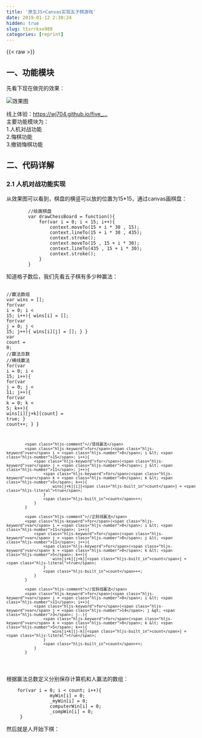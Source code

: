```yaml
---
title: '原生JS+Canvas实现五子棋游戏' 
date: 2019-01-12 2:30:24
hidden: true
slug: ttxrrkxx989
categories: [reprint]
---
```


{{< raw >}}

                    
<h2 id="articleHeader0">一、功能模块</h2>
<p>先看下现在做完的效果：</p>
<p><span class="img-wrap"><img data-src="/img/remote/1460000009826653?w=481&amp;h=640" src="https://static.alili.tech/img/remote/1460000009826653?w=481&amp;h=640" alt="效果图" title="效果图" style="cursor: pointer; display: inline;"></span></p>
<p>线上体验：<a href="https://wj704.github.io/five_game.html" rel="nofollow noreferrer" target="_blank">https://wj704.github.io/five_...</a><br>主要功能模块为：<br>1.人机对战功能<br>2.悔棋功能<br>3.撤销悔棋功能</p>
<h2 id="articleHeader1">二、代码详解</h2>
<h3 id="articleHeader2">2.1 人机对战功能实现</h3>
<p>从效果图可以看到，棋盘的横竖可以放的位置为15*15，通过canvas画棋盘：</p>
<div class="widget-codetool" style="display:none;">
      <div class="widget-codetool--inner">
      <span class="selectCode code-tool" data-toggle="tooltip" data-placement="top" title="" data-original-title="全选"></span>
      <span type="button" class="copyCode code-tool" data-toggle="tooltip" data-placement="top" data-clipboard-text="        //绘画棋盘
        var drawChessBoard = function(){
            for(var i = 0; i < 15; i++){
                context.moveTo(15 + i * 30 , 15);
                context.lineTo(15 + i * 30 , 435);
                context.stroke();
                context.moveTo(15 , 15 + i * 30);
                context.lineTo(435 , 15 + i * 30);
                context.stroke();
            }
        }
" title="" data-original-title="复制"></span>
      <span type="button" class="saveToNote code-tool" data-toggle="tooltip" data-placement="top" title="" data-original-title="放进笔记"></span>
      </div>
      </div><pre class="hljs lsl"><code>        <span class="hljs-comment">//绘画棋盘</span>
        var drawChessBoard = function(){
            for(var i = <span class="hljs-number">0</span>; i &lt; <span class="hljs-number">15</span>; i++){
                context.moveTo(<span class="hljs-number">15</span> + i * <span class="hljs-number">30</span> , <span class="hljs-number">15</span>);
                context.lineTo(<span class="hljs-number">15</span> + i * <span class="hljs-number">30</span> , <span class="hljs-number">435</span>);
                context.stroke();
                context.moveTo(<span class="hljs-number">15</span> , <span class="hljs-number">15</span> + i * <span class="hljs-number">30</span>);
                context.lineTo(<span class="hljs-number">435</span> , <span class="hljs-number">15</span> + i * <span class="hljs-number">30</span>);
                context.stroke();
            }
        }
</code></pre>
<p>知道格子数后，我们先看五子棋有多少种赢法：</p>
<div class="widget-codetool" style="display:none;">
      <div class="widget-codetool--inner">
      <span class="selectCode code-tool" data-toggle="tooltip" data-placement="top" title="" data-original-title="全选"></span>
      <span type="button" class="copyCode code-tool" data-toggle="tooltip" data-placement="top" data-clipboard-text="             //赢法数组
            var wins = [];
            for(var i = 0; i < 15; i++){
                wins[i] = [];
                for(var j = 0; j < 15; j++){
                    wins[i][j] = [];
                }
            }
            var count = 0; //赢法总数
            //横线赢法
            for(var i = 0; i < 15; i++){
                for(var j = 0; j < 11; j++){
                    for(var k = 0; k < 5; k++){
                        wins[i][j+k][count] = true;
                    }
                    count++;
                }
            }

            //竖线赢法
            for(var i = 0; i < 15; i++){
                for(var j = 0; j < 11; j++){
                    for(var k = 0; k < 5; k++){
                        wins[j+k][i][count] = true;
                    }
                    count++;
                }
            }

            //正斜线赢法
            for(var i = 0; i < 11; i++){
                for(var j = 0; j < 11; j++){
                    for(var k = 0; k < 5; k++){
                        wins[i+k][j+k][count] = true;
                    }
                    count++;
                }
            }

            //反斜线赢法
            for(var i = 0; i < 11; i++){ 
                for(var j = 14; j > 3; j--){
                    for(var k = 0; k < 5; k++){
                        wins[i+k][j-k][count] = true;
                    }
                    count++;
                }
            }
" title="" data-original-title="复制"></span>
      <span type="button" class="saveToNote code-tool" data-toggle="tooltip" data-placement="top" title="" data-original-title="放进笔记"></span>
      </div>
      </div><pre class="hljs swift"><code>             <span class="hljs-comment">//赢法数组</span>
            <span class="hljs-keyword">var</span> wins = [];
            <span class="hljs-keyword">for</span>(<span class="hljs-keyword">var</span> i = <span class="hljs-number">0</span>; i &lt; <span class="hljs-number">15</span>; i++){
                wins[i] = [];
                <span class="hljs-keyword">for</span>(<span class="hljs-keyword">var</span> j = <span class="hljs-number">0</span>; j &lt; <span class="hljs-number">15</span>; j++){
                    wins[i][j] = [];
                }
            }
            <span class="hljs-keyword">var</span> <span class="hljs-built_in">count</span> = <span class="hljs-number">0</span>; <span class="hljs-comment">//赢法总数</span>
            <span class="hljs-comment">//横线赢法</span>
            <span class="hljs-keyword">for</span>(<span class="hljs-keyword">var</span> i = <span class="hljs-number">0</span>; i &lt; <span class="hljs-number">15</span>; i++){
                <span class="hljs-keyword">for</span>(<span class="hljs-keyword">var</span> j = <span class="hljs-number">0</span>; j &lt; <span class="hljs-number">11</span>; j++){
                    <span class="hljs-keyword">for</span>(<span class="hljs-keyword">var</span> k = <span class="hljs-number">0</span>; k &lt; <span class="hljs-number">5</span>; k++){
                        wins[i][j+k][<span class="hljs-built_in">count</span>] = <span class="hljs-literal">true</span>;
                    }
                    <span class="hljs-built_in">count</span>++;
                }
            }

            <span class="hljs-comment">//竖线赢法</span>
            <span class="hljs-keyword">for</span>(<span class="hljs-keyword">var</span> i = <span class="hljs-number">0</span>; i &lt; <span class="hljs-number">15</span>; i++){
                <span class="hljs-keyword">for</span>(<span class="hljs-keyword">var</span> j = <span class="hljs-number">0</span>; j &lt; <span class="hljs-number">11</span>; j++){
                    <span class="hljs-keyword">for</span>(<span class="hljs-keyword">var</span> k = <span class="hljs-number">0</span>; k &lt; <span class="hljs-number">5</span>; k++){
                        wins[j+k][i][<span class="hljs-built_in">count</span>] = <span class="hljs-literal">true</span>;
                    }
                    <span class="hljs-built_in">count</span>++;
                }
            }

            <span class="hljs-comment">//正斜线赢法</span>
            <span class="hljs-keyword">for</span>(<span class="hljs-keyword">var</span> i = <span class="hljs-number">0</span>; i &lt; <span class="hljs-number">11</span>; i++){
                <span class="hljs-keyword">for</span>(<span class="hljs-keyword">var</span> j = <span class="hljs-number">0</span>; j &lt; <span class="hljs-number">11</span>; j++){
                    <span class="hljs-keyword">for</span>(<span class="hljs-keyword">var</span> k = <span class="hljs-number">0</span>; k &lt; <span class="hljs-number">5</span>; k++){
                        wins[i+k][j+k][<span class="hljs-built_in">count</span>] = <span class="hljs-literal">true</span>;
                    }
                    <span class="hljs-built_in">count</span>++;
                }
            }

            <span class="hljs-comment">//反斜线赢法</span>
            <span class="hljs-keyword">for</span>(<span class="hljs-keyword">var</span> i = <span class="hljs-number">0</span>; i &lt; <span class="hljs-number">11</span>; i++){ 
                <span class="hljs-keyword">for</span>(<span class="hljs-keyword">var</span> j = <span class="hljs-number">14</span>; j &gt; <span class="hljs-number">3</span>; j--){
                    <span class="hljs-keyword">for</span>(<span class="hljs-keyword">var</span> k = <span class="hljs-number">0</span>; k &lt; <span class="hljs-number">5</span>; k++){
                        wins[i+k][j-k][<span class="hljs-built_in">count</span>] = <span class="hljs-literal">true</span>;
                    }
                    <span class="hljs-built_in">count</span>++;
                }
            }
</code></pre>
<p>根据赢法总数定义分别保存计算机和人赢法的数组：</p>
<div class="widget-codetool" style="display:none;">
      <div class="widget-codetool--inner">
      <span class="selectCode code-tool" data-toggle="tooltip" data-placement="top" title="" data-original-title="全选"></span>
      <span type="button" class="copyCode code-tool" data-toggle="tooltip" data-placement="top" data-clipboard-text="    for(var i = 0; i < count; i++){
                myWin[i] = 0;
                _myWin[i] = 0;
                computerWin[i] = 0;
                _compWin[i] = 0;
     }
" title="" data-original-title="复制"></span>
      <span type="button" class="saveToNote code-tool" data-toggle="tooltip" data-placement="top" title="" data-original-title="放进笔记"></span>
      </div>
      </div><pre class="hljs abnf"><code>    for(var i = <span class="hljs-number">0</span><span class="hljs-comment">; i &lt; count; i++){</span>
                myWin[i] = <span class="hljs-number">0</span><span class="hljs-comment">;</span>
                _myWin[i] = <span class="hljs-number">0</span><span class="hljs-comment">;</span>
                computerWin[i] = <span class="hljs-number">0</span><span class="hljs-comment">;</span>
                _compWin[i] = <span class="hljs-number">0</span><span class="hljs-comment">;</span>
     }
</code></pre>
<p>然后就是人开始下棋：</p>
<div class="widget-codetool" style="display:none;">
      <div class="widget-codetool--inner">
      <span class="selectCode code-tool" data-toggle="tooltip" data-placement="top" title="" data-original-title="全选"></span>
      <span type="button" class="copyCode code-tool" data-toggle="tooltip" data-placement="top" data-clipboard-text="    // 我，下棋
    chess.onclick = function(e){
        if(over){ // 游戏结束
            return;
        }
        if(!me){
            return;
        }
        var x = e.offsetX;
        var y = e.offsetY;
        var i = Math.floor(x / 30);
        var j = Math.floor(y / 30);
        _nowi = i;
        _nowj = j;
        if(chressBord[i][j] == 0){
            oneStep(i,j,me);
            chressBord[i][j] = 1; //我，已占位置        
                        
            for(var k = 0; k < count; k++){ // 将可能赢的情况都加1
                if(wins[i][j][k]){
                    myWin[k]++;
                    _compWin[k] = computerWin[k]; // 为悔棋做准备
                    computerWin[k] = 6;//这个位置对方不可能赢了
                    if(myWin[k] == 5){
                        resultTxt.innerHTML = '恭喜，你赢了！';
                        over = true;
                    }
                }
            }
            if(!over){
                me = !me;
                computerAI();
            }
        }
        // 悔棋功能可用
        backbtn.className = backbtn.className.replace( new RegExp( &quot;(\\s|^)unable(\\s|$)&quot; ),&quot; &quot; );          
    }
    " title="" data-original-title="复制"></span>
      <span type="button" class="saveToNote code-tool" data-toggle="tooltip" data-placement="top" title="" data-original-title="放进笔记"></span>
      </div>
      </div><pre class="hljs javascript"><code>    <span class="hljs-comment">// 我，下棋</span>
    chess.onclick = <span class="hljs-function"><span class="hljs-keyword">function</span>(<span class="hljs-params">e</span>)</span>{
        <span class="hljs-keyword">if</span>(over){ <span class="hljs-comment">// 游戏结束</span>
            <span class="hljs-keyword">return</span>;
        }
        <span class="hljs-keyword">if</span>(!me){
            <span class="hljs-keyword">return</span>;
        }
        <span class="hljs-keyword">var</span> x = e.offsetX;
        <span class="hljs-keyword">var</span> y = e.offsetY;
        <span class="hljs-keyword">var</span> i = <span class="hljs-built_in">Math</span>.floor(x / <span class="hljs-number">30</span>);
        <span class="hljs-keyword">var</span> j = <span class="hljs-built_in">Math</span>.floor(y / <span class="hljs-number">30</span>);
        _nowi = i;
        _nowj = j;
        <span class="hljs-keyword">if</span>(chressBord[i][j] == <span class="hljs-number">0</span>){
            oneStep(i,j,me);
            chressBord[i][j] = <span class="hljs-number">1</span>; <span class="hljs-comment">//我，已占位置        </span>
                        
            <span class="hljs-keyword">for</span>(<span class="hljs-keyword">var</span> k = <span class="hljs-number">0</span>; k &lt; count; k++){ <span class="hljs-comment">// 将可能赢的情况都加1</span>
                <span class="hljs-keyword">if</span>(wins[i][j][k]){
                    myWin[k]++;
                    _compWin[k] = computerWin[k]; <span class="hljs-comment">// 为悔棋做准备</span>
                    computerWin[k] = <span class="hljs-number">6</span>;<span class="hljs-comment">//这个位置对方不可能赢了</span>
                    <span class="hljs-keyword">if</span>(myWin[k] == <span class="hljs-number">5</span>){
                        resultTxt.innerHTML = <span class="hljs-string">'恭喜，你赢了！'</span>;
                        over = <span class="hljs-literal">true</span>;
                    }
                }
            }
            <span class="hljs-keyword">if</span>(!over){
                me = !me;
                computerAI();
            }
        }
        <span class="hljs-comment">// 悔棋功能可用</span>
        backbtn.className = backbtn.className.replace( <span class="hljs-keyword">new</span> <span class="hljs-built_in">RegExp</span>( <span class="hljs-string">"(\\s|^)unable(\\s|$)"</span> ),<span class="hljs-string">" "</span> );          
    }
    </code></pre>
<p>oneStep() 方法为落子，要在棋盘上画一个棋子：</p>
<div class="widget-codetool" style="display:none;">
      <div class="widget-codetool--inner">
      <span class="selectCode code-tool" data-toggle="tooltip" data-placement="top" title="" data-original-title="全选"></span>
      <span type="button" class="copyCode code-tool" data-toggle="tooltip" data-placement="top" data-clipboard-text="        //画棋子
        var oneStep = function(i,j,me){
            // debugger;
            context.beginPath();
            context.arc(15 + i * 30, 15 + j * 30, 13, 0, 2 * Math.PI);//画圆
            context.closePath();
            //渐变
            var gradient = context.createRadialGradient(15 + i * 30 + 2, 15 + j * 30 - 2, 13, 15 + i * 30 + 2, 15 + j * 30 - 2, 0);

            if(me){
                gradient.addColorStop(0,'#0a0a0a');
                gradient.addColorStop(1,'#636766');
            }else{
                gradient.addColorStop(0,'#d1d1d1');
                gradient.addColorStop(1,'#f9f9f9');
            }
            context.fillStyle = gradient;
            context.fill();
        }
" title="" data-original-title="复制"></span>
      <span type="button" class="saveToNote code-tool" data-toggle="tooltip" data-placement="top" title="" data-original-title="放进笔记"></span>
      </div>
      </div><pre class="hljs lsl"><code>        <span class="hljs-comment">//画棋子</span>
        var oneStep = function(i,j,me){
            <span class="hljs-comment">// debugger;</span>
            context.beginPath();
            context.arc(<span class="hljs-number">15</span> + i * <span class="hljs-number">30</span>, <span class="hljs-number">15</span> + j * <span class="hljs-number">30</span>, <span class="hljs-number">13</span>, <span class="hljs-number">0</span>, <span class="hljs-number">2</span> * Math.<span class="hljs-literal">PI</span>);<span class="hljs-comment">//画圆</span>
            context.closePath();
            <span class="hljs-comment">//渐变</span>
            var gradient = context.createRadialGradient(<span class="hljs-number">15</span> + i * <span class="hljs-number">30</span> + <span class="hljs-number">2</span>, <span class="hljs-number">15</span> + j * <span class="hljs-number">30</span> - <span class="hljs-number">2</span>, <span class="hljs-number">13</span>, <span class="hljs-number">15</span> + i * <span class="hljs-number">30</span> + <span class="hljs-number">2</span>, <span class="hljs-number">15</span> + j * <span class="hljs-number">30</span> - <span class="hljs-number">2</span>, <span class="hljs-number">0</span>);

            if(me){
                gradient.addColorStop(<span class="hljs-number">0</span>,'#<span class="hljs-number">0</span>a0a0a');
                gradient.addColorStop(<span class="hljs-number">1</span>,'#<span class="hljs-number">636766</span>');
            }else{
                gradient.addColorStop(<span class="hljs-number">0</span>,'#d1d1d1');
                gradient.addColorStop(<span class="hljs-number">1</span>,'#f9f9f9');
            }
            context.fillStyle = gradient;
            context.fill();
        }
</code></pre>
<p>接着看计算机怎么下棋，具体看computerAI()方法：</p>
<div class="widget-codetool" style="display:none;">
      <div class="widget-codetool--inner">
      <span class="selectCode code-tool" data-toggle="tooltip" data-placement="top" title="" data-original-title="全选"></span>
      <span type="button" class="copyCode code-tool" data-toggle="tooltip" data-placement="top" data-clipboard-text="        // 计算机下棋
        var computerAI = function (){
            var myScore = [];
            var computerScore = [];
            var max = 0;
            var u = 0, v = 0;
            for(var i = 0; i < 15; i++){
                myScore[i] = [];
                computerScore[i] = [];
                for(var j = 0; j < 15; j++){
                    myScore[i][j] = 0;
                    computerScore[i][j] = 0;
                }
            }
            for(var i = 0; i < 15; i++){
                for(var j = 0; j < 15; j++){
                    if(chressBord[i][j] == 0){
                        for(var k = 0; k < count; k++){
                            if(wins[i][j][k]){
                                if(myWin[k] == 1){
                                    myScore[i][j] += 200;
                                }else if(myWin[k] == 2){
                                    myScore[i][j] += 400;
                                }else if(myWin[k] == 3){
                                    myScore[i][j] += 2000;
                                }else if(myWin[k] == 4){
                                    myScore[i][j] += 10000;
                                }
                                
                                if(computerWin[k] == 1){
                                    computerScore[i][j] += 220;
                                }else if(computerWin[k] == 2){
                                    computerScore[i][j] += 420;
                                }else if(computerWin[k] == 3){
                                    computerScore[i][j] += 2100;
                                }else if(computerWin[k] == 4){
                                    computerScore[i][j] += 20000;
                                }                        
                            }
                        }
                        
                        if(myScore[i][j] > max){
                            max  = myScore[i][j];
                            u = i;
                            v = j;
                        }else if(myScore[i][j] == max){
                            if(computerScore[i][j] > computerScore[u][v]){
                                u = i;
                                v = j;    
                            }
                        }
                        
                        if(computerScore[i][j] > max){
                            max  = computerScore[i][j];
                            u = i;
                            v = j;
                        }else if(computerScore[i][j] == max){
                            if(myScore[i][j] > myScore[u][v]){
                                u = i;
                                v = j;    
                            }
                        }
                        
                    }
                }
            }
            _compi = u;
            _compj = v;
            oneStep(u,v,false);
            chressBord[u][v] = 2;  //计算机占据位置
            for(var k = 0; k < count; k++){
                if(wins[u][v][k]){
                    computerWin[k]++;
                    _myWin[k] = myWin[k];
                    myWin[k] = 6;//这个位置对方不可能赢了
                    if(computerWin[k] == 5){
                        resultTxt.innerHTML = 'o(╯□╰)o，计算机赢了，继续加油哦！';
                        over = true;
                    }
                }
            }
            if(!over){
                me = !me;
            }
        }" title="" data-original-title="复制"></span>
      <span type="button" class="saveToNote code-tool" data-toggle="tooltip" data-placement="top" title="" data-original-title="放进笔记"></span>
      </div>
      </div><pre class="hljs prolog"><code>        // 计算机下棋
        var computerAI = function (){
            var myScore = [];
            var computerScore = [];
            var max = <span class="hljs-number">0</span>;
            var u = <span class="hljs-number">0</span>, v = <span class="hljs-number">0</span>;
            for(var i = <span class="hljs-number">0</span>; i &lt; <span class="hljs-number">15</span>; i++){
                myScore[i] = [];
                computerScore[i] = [];
                for(var j = <span class="hljs-number">0</span>; j &lt; <span class="hljs-number">15</span>; j++){
                    myScore[i][j] = <span class="hljs-number">0</span>;
                    computerScore[i][j] = <span class="hljs-number">0</span>;
                }
            }
            for(var i = <span class="hljs-number">0</span>; i &lt; <span class="hljs-number">15</span>; i++){
                for(var j = <span class="hljs-number">0</span>; j &lt; <span class="hljs-number">15</span>; j++){
                    if(chressBord[i][j] == <span class="hljs-number">0</span>){
                        for(var k = <span class="hljs-number">0</span>; k &lt; count; k++){
                            if(wins[i][j][k]){
                                if(myWin[k] == <span class="hljs-number">1</span>){
                                    myScore[i][j] += <span class="hljs-number">200</span>;
                                }else if(myWin[k] == <span class="hljs-number">2</span>){
                                    myScore[i][j] += <span class="hljs-number">400</span>;
                                }else if(myWin[k] == <span class="hljs-number">3</span>){
                                    myScore[i][j] += <span class="hljs-number">2000</span>;
                                }else if(myWin[k] == <span class="hljs-number">4</span>){
                                    myScore[i][j] += <span class="hljs-number">10000</span>;
                                }
                                
                                if(computerWin[k] == <span class="hljs-number">1</span>){
                                    computerScore[i][j] += <span class="hljs-number">220</span>;
                                }else if(computerWin[k] == <span class="hljs-number">2</span>){
                                    computerScore[i][j] += <span class="hljs-number">420</span>;
                                }else if(computerWin[k] == <span class="hljs-number">3</span>){
                                    computerScore[i][j] += <span class="hljs-number">2100</span>;
                                }else if(computerWin[k] == <span class="hljs-number">4</span>){
                                    computerScore[i][j] += <span class="hljs-number">20000</span>;
                                }                        
                            }
                        }
                        
                        if(myScore[i][j] &gt; max){
                            max  = myScore[i][j];
                            u = i;
                            v = j;
                        }else if(myScore[i][j] == max){
                            if(computerScore[i][j] &gt; computerScore[u][v]){
                                u = i;
                                v = j;    
                            }
                        }
                        
                        if(computerScore[i][j] &gt; max){
                            max  = computerScore[i][j];
                            u = i;
                            v = j;
                        }else if(computerScore[i][j] == max){
                            if(myScore[i][j] &gt; myScore[u][v]){
                                u = i;
                                v = j;    
                            }
                        }
                        
                    }
                }
            }
            <span class="hljs-symbol">_compi</span> = u;
            <span class="hljs-symbol">_compj</span> = v;
            oneStep(u,v,false);
            chressBord[u][v] = <span class="hljs-number">2</span>;  //计算机占据位置
            for(var k = <span class="hljs-number">0</span>; k &lt; count; k++){
                if(wins[u][v][k]){
                    computerWin[k]++;
                    <span class="hljs-symbol">_myWin</span>[k] = myWin[k];
                    myWin[k] = <span class="hljs-number">6</span>;//这个位置对方不可能赢了
                    if(computerWin[k] == <span class="hljs-number">5</span>){
                        resultTxt.innerHTML = <span class="hljs-string">'o(╯□╰)o，计算机赢了，继续加油哦！'</span>;
                        over = true;
                    }
                }
            }
            if(!over){
                me = !me;
            }
        }</code></pre>
<p>根据相应的权重，计算出计算机应该落子的位置。</p>
<h3 id="articleHeader3">2.2 悔棋功能</h3>
<p>要提的是，这里暂时只能悔一步棋。悔棋功能主要关键点是：1、销毁刚刚下的棋子；2、将之前不可能赢的状态还原；看下具体的代码：</p>
<div class="widget-codetool" style="display:none;">
      <div class="widget-codetool--inner">
      <span class="selectCode code-tool" data-toggle="tooltip" data-placement="top" title="" data-original-title="全选"></span>
      <span type="button" class="copyCode code-tool" data-toggle="tooltip" data-placement="top" data-clipboard-text="            // 悔棋
            backbtn.onclick = function(e){
                if(!backAble) { return;}
                over = false;
                me = true;
               
                // 我，悔棋
                chressBord[_nowi][_nowj] = 0; //我，已占位置 还原
                minusStep(_nowi, _nowj); //销毁棋子                                  
                for(var k = 0; k < count; k++){ // 将可能赢的情况都减1
                    if(wins[_nowi][_nowj][k]){
                        myWin[k]--;
                        computerWin[k] = _compWin[k];//这个位置对方可能赢
                    }
                }

                // 计算机相应的悔棋
                chressBord[_compi][_compj] = 0; //计算机，已占位置 还原
                minusStep(_compi, _compj); //销毁棋子                                  
                for(var k = 0; k < count; k++){ // 将可能赢的情况都减1
                    if(wins[_compi][_compj][k]){
                        computerWin[k]--;
                        myWin[k] = _myWin[i];//这个位置对方可能赢
                    }
                }
                resultTxt.innerHTML = '--益智五子棋--';
                returnAble = true;
                backAble = false;
                 // 撤销悔棋功能可用
                returnbtn.className = returnbtn.className.replace( new RegExp( &quot;(\\s|^)unable(\\s|$)&quot; ),&quot; &quot; ); 
            }" title="" data-original-title="复制"></span>
      <span type="button" class="saveToNote code-tool" data-toggle="tooltip" data-placement="top" title="" data-original-title="放进笔记"></span>
      </div>
      </div><pre class="hljs sqf"><code>            <span class="hljs-comment">// 悔棋</span>
            backbtn.onclick = function(e){
                <span class="hljs-keyword">if</span>(!backAble) { return;}
                over = <span class="hljs-literal">false</span>;
                me = <span class="hljs-literal">true</span>;
               
                <span class="hljs-comment">// 我，悔棋</span>
                chressBord[<span class="hljs-variable">_nowi</span>][<span class="hljs-variable">_nowj</span>] = <span class="hljs-number">0</span>; <span class="hljs-comment">//我，已占位置 还原</span>
                minusStep(<span class="hljs-variable">_nowi</span>, <span class="hljs-variable">_nowj</span>); <span class="hljs-comment">//销毁棋子                                  </span>
                <span class="hljs-keyword">for</span>(var k = <span class="hljs-number">0</span>; k &lt; <span class="hljs-built_in">count</span>; k++){ <span class="hljs-comment">// 将可能赢的情况都减1</span>
                    <span class="hljs-keyword">if</span>(wins[<span class="hljs-variable">_nowi</span>][<span class="hljs-variable">_nowj</span>][k]){
                        myWin[k]--;
                        computerWin[k] = <span class="hljs-variable">_compWin</span>[k];<span class="hljs-comment">//这个位置对方可能赢</span>
                    }
                }

                <span class="hljs-comment">// 计算机相应的悔棋</span>
                chressBord[<span class="hljs-variable">_compi</span>][<span class="hljs-variable">_compj</span>] = <span class="hljs-number">0</span>; <span class="hljs-comment">//计算机，已占位置 还原</span>
                minusStep(<span class="hljs-variable">_compi</span>, <span class="hljs-variable">_compj</span>); <span class="hljs-comment">//销毁棋子                                  </span>
                <span class="hljs-keyword">for</span>(var k = <span class="hljs-number">0</span>; k &lt; <span class="hljs-built_in">count</span>; k++){ <span class="hljs-comment">// 将可能赢的情况都减1</span>
                    <span class="hljs-keyword">if</span>(wins[<span class="hljs-variable">_compi</span>][<span class="hljs-variable">_compj</span>][k]){
                        computerWin[k]--;
                        myWin[k] = <span class="hljs-variable">_myWin</span>[i];<span class="hljs-comment">//这个位置对方可能赢</span>
                    }
                }
                resultTxt.innerHTML = <span class="hljs-string">'--益智五子棋--'</span>;
                returnAble = <span class="hljs-literal">true</span>;
                backAble = <span class="hljs-literal">false</span>;
                 <span class="hljs-comment">// 撤销悔棋功能可用</span>
                returnbtn.<span class="hljs-built_in">className</span> = returnbtn.<span class="hljs-built_in">className</span>.replace( new RegExp( <span class="hljs-string">"(\\s|^)unable(\\s|$)"</span> ),<span class="hljs-string">" "</span> ); 
            }</code></pre>
<p>minusStep()为销毁棋子的方法，我们看下是怎么销毁的。</p>
<div class="widget-codetool" style="display:none;">
      <div class="widget-codetool--inner">
      <span class="selectCode code-tool" data-toggle="tooltip" data-placement="top" title="" data-original-title="全选"></span>
      <span type="button" class="copyCode code-tool" data-toggle="tooltip" data-placement="top" data-clipboard-text="         //销毁棋子
         var minusStep = function(i,j) {
            //擦除该圆
            context.clearRect((i) * 30, (j) * 30, 30, 30);

            // 重画该圆周围的格子
            context.beginPath();
            context.moveTo(15+i*30 , j*30);
            context.lineTo(15+i*30 , j*30 + 30);

            context.moveTo(i*30, j*30+15);
            context.lineTo((i+1)*30 , j*30+15);
        
            context.stroke();
        }
        " title="" data-original-title="复制"></span>
      <span type="button" class="saveToNote code-tool" data-toggle="tooltip" data-placement="top" title="" data-original-title="放进笔记"></span>
      </div>
      </div><pre class="hljs lsl"><code>         <span class="hljs-comment">//销毁棋子</span>
         var minusStep = function(i,j) {
            <span class="hljs-comment">//擦除该圆</span>
            context.clearRect((i) * <span class="hljs-number">30</span>, (j) * <span class="hljs-number">30</span>, <span class="hljs-number">30</span>, <span class="hljs-number">30</span>);

            <span class="hljs-comment">// 重画该圆周围的格子</span>
            context.beginPath();
            context.moveTo(<span class="hljs-number">15</span>+i*<span class="hljs-number">30</span> , j*<span class="hljs-number">30</span>);
            context.lineTo(<span class="hljs-number">15</span>+i*<span class="hljs-number">30</span> , j*<span class="hljs-number">30</span> + <span class="hljs-number">30</span>);

            context.moveTo(i*<span class="hljs-number">30</span>, j*<span class="hljs-number">30</span>+<span class="hljs-number">15</span>);
            context.lineTo((i+<span class="hljs-number">1</span>)*<span class="hljs-number">30</span> , j*<span class="hljs-number">30</span>+<span class="hljs-number">15</span>);
        
            context.stroke();
        }
        </code></pre>
<p>首先通过clearRect()擦掉该圆，然后再重新画该圆周围的格子，注意相应的位置，这里花了些时间折腾。</p>
<h3 id="articleHeader4">2.3 撤销悔棋功能</h3>
<p>悔棋过后，再撤销，相当于还原悔棋之前的状态。代码比较简单：</p>
<div class="widget-codetool" style="display:none;">
      <div class="widget-codetool--inner">
      <span class="selectCode code-tool" data-toggle="tooltip" data-placement="top" title="" data-original-title="全选"></span>
      <span type="button" class="copyCode code-tool" data-toggle="tooltip" data-placement="top" data-clipboard-text="        // 撤销悔棋
        returnbtn.onclick = function(e){
            if(!returnAble) { return; }
            // 我，撤销悔棋
            chressBord[_nowi][_nowj] = 1; //我，已占位置 
            oneStep(_nowi,_nowj,me);                              
            for(var k = 0; k < count; k++){ 
                if(wins[_nowi][_nowj][k]){
                    myWin[k]++;
                    _compWin[k] = computerWin[k];
                    computerWin[k] = 6;//这个位置对方不可能赢
                }
                if(myWin[k] == 5){           
                    resultTxt.innerHTML = '恭喜，你赢了！';
                    over = true;
                }
            }

            // 计算机撤销相应的悔棋
            chressBord[_compi][_compj] = 2; //计算机，已占位置   
            oneStep(_compi,_compj,false);                               
            for(var k = 0; k < count; k++){ 
                if(wins[_compi][_compj][k]){
                    computerWin[k]++;
                    _myWin[k] = myWin[k];
                    myWin[k] = 6;//这个位置对方不可能赢
                }
                if(computerWin[k] == 5){
                    resultTxt.innerHTML = 'o(╯□╰)o，计算机赢了，继续加油哦！';
                    over = true;
                }
            }
            returnbtn.className += 'unable';
            returnAble = false;
            backAble = true;
        }
" title="" data-original-title="复制"></span>
      <span type="button" class="saveToNote code-tool" data-toggle="tooltip" data-placement="top" title="" data-original-title="放进笔记"></span>
      </div>
      </div><pre class="hljs sqf"><code>        <span class="hljs-comment">// 撤销悔棋</span>
        returnbtn.onclick = function(e){
            <span class="hljs-keyword">if</span>(!returnAble) { return; }
            <span class="hljs-comment">// 我，撤销悔棋</span>
            chressBord[<span class="hljs-variable">_nowi</span>][<span class="hljs-variable">_nowj</span>] = <span class="hljs-number">1</span>; <span class="hljs-comment">//我，已占位置 </span>
            oneStep(<span class="hljs-variable">_nowi</span>,<span class="hljs-variable">_nowj</span>,me);                              
            <span class="hljs-keyword">for</span>(var k = <span class="hljs-number">0</span>; k &lt; <span class="hljs-built_in">count</span>; k++){ 
                <span class="hljs-keyword">if</span>(wins[<span class="hljs-variable">_nowi</span>][<span class="hljs-variable">_nowj</span>][k]){
                    myWin[k]++;
                    <span class="hljs-variable">_compWin</span>[k] = computerWin[k];
                    computerWin[k] = <span class="hljs-number">6</span>;<span class="hljs-comment">//这个位置对方不可能赢</span>
                }
                <span class="hljs-keyword">if</span>(myWin[k] == <span class="hljs-number">5</span>){           
                    resultTxt.innerHTML = <span class="hljs-string">'恭喜，你赢了！'</span>;
                    over = <span class="hljs-literal">true</span>;
                }
            }

            <span class="hljs-comment">// 计算机撤销相应的悔棋</span>
            chressBord[<span class="hljs-variable">_compi</span>][<span class="hljs-variable">_compj</span>] = <span class="hljs-number">2</span>; <span class="hljs-comment">//计算机，已占位置   </span>
            oneStep(<span class="hljs-variable">_compi</span>,<span class="hljs-variable">_compj</span>,<span class="hljs-literal">false</span>);                               
            <span class="hljs-keyword">for</span>(var k = <span class="hljs-number">0</span>; k &lt; <span class="hljs-built_in">count</span>; k++){ 
                <span class="hljs-keyword">if</span>(wins[<span class="hljs-variable">_compi</span>][<span class="hljs-variable">_compj</span>][k]){
                    computerWin[k]++;
                    <span class="hljs-variable">_myWin</span>[k] = myWin[k];
                    myWin[k] = <span class="hljs-number">6</span>;<span class="hljs-comment">//这个位置对方不可能赢</span>
                }
                <span class="hljs-keyword">if</span>(computerWin[k] == <span class="hljs-number">5</span>){
                    resultTxt.innerHTML = <span class="hljs-string">'o(╯□╰)o，计算机赢了，继续加油哦！'</span>;
                    over = <span class="hljs-literal">true</span>;
                }
            }
            returnbtn.<span class="hljs-built_in">className</span> += <span class="hljs-string">'unable'</span>;
            returnAble = <span class="hljs-literal">false</span>;
            backAble = <span class="hljs-literal">true</span>;
        }
</code></pre>
<p>至此，比较简单的完成了这三个功能。</p>
<h2 id="articleHeader5">三、总结</h2>
<p>五子棋游戏的核心关键点是：1、弄清楚有多少种赢法；2、怎么判断是否已经赢了；3、计算机下棋算法。这里巧妙地运用数组存储赢法，判断是否赢了，通过权重比较，计算出计算机该下棋的位置。<br>过程中用到canvas，之前有学习过，虽然很久没用，查了些资料，复习了怎么画线，画圆，学会了怎么如何清除一个圆等。<br>然后要注意的是，用原生Js怎么为元素添加、删除class。<br>最后代码放到github上了，地址：<a href="https://github.com/wj704/wj704.github.io/blob/master/five_game.html" rel="nofollow noreferrer" target="_blank">https://github.com/wj704/wj70...</a><br>参考资料：<br><a href="http://www.cnblogs.com/gdcgy/p/5379159.html" rel="nofollow noreferrer" target="_blank"></a><a href="http://www.cnblogs.com/gdcgy/p/5379159.html" rel="nofollow noreferrer" target="_blank">http://www.cnblogs.com/gdcgy/...</a></p>

                
{{< /raw >}}

# 版权声明
本文资源来源互联网，仅供学习研究使用，版权归该资源的合法拥有者所有，

本文仅用于学习、研究和交流目的。转载请注明出处、完整链接以及原作者。

原作者若认为本站侵犯了您的版权，请联系我们，我们会立即删除！

## 原文标题
原生JS+Canvas实现五子棋游戏

## 原文链接
[https://segmentfault.com/a/1190000009826648](https://segmentfault.com/a/1190000009826648)

